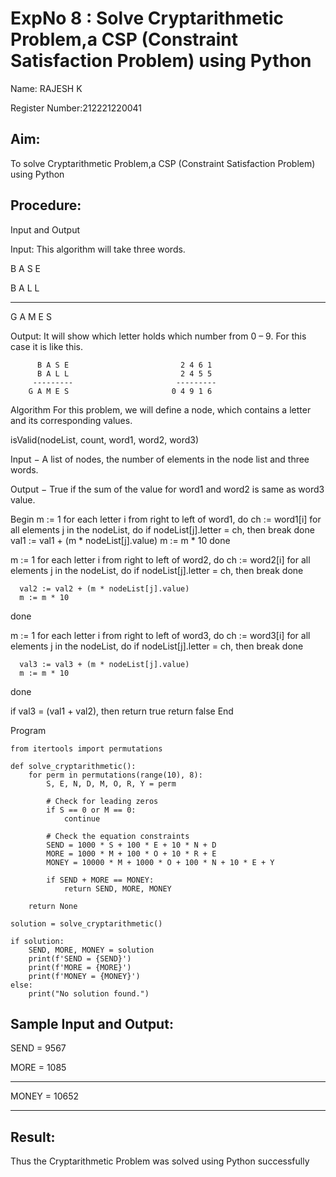 # ExpNo 8 : Solve Cryptarithmetic Problem,a CSP (Constraint Satisfaction Problem) using Python
Name: RAJESH K

Register Number:212221220041

## Aim:

To solve Cryptarithmetic Problem,a CSP (Constraint Satisfaction Problem) using Python
## Procedure:
Input and Output

Input: This algorithm will take three words.

B A S E

B A L L

----------
G A M E S

Output: It will show which letter holds which number from 0 – 9. For this case it is like this.

          B A S E                         2 4 6 1
          B A L L                         2 4 5 5
         ---------                       ---------
        G A M E S                       0 4 9 1 6

Algorithm For this problem, we will define a node, which contains a letter and its corresponding values.

isValid(nodeList, count, word1, word2, word3)

Input − A list of nodes, the number of elements in the node list and three words.

Output − True if the sum of the value for word1 and word2 is same as word3 value.

Begin
m := 1
for each letter i from right to left of word1, do
ch := word1[i]
for all elements j in the nodeList, do
if nodeList[j].letter = ch, then
break
done
val1 := val1 + (m * nodeList[j].value)
m := m * 10
done

m := 1
for each letter i from right to left of word2, do
ch := word2[i]
for all elements j in the nodeList, do
if nodeList[j].letter = ch, then
break
done
```
  val2 := val2 + (m * nodeList[j].value)
  m := m * 10
```
done

m := 1
for each letter i from right to left of word3, do
ch := word3[i]
for all elements j in the nodeList, do
if nodeList[j].letter = ch, then
break
done
```
  val3 := val3 + (m * nodeList[j].value)
  m := m * 10
```
done

if val3 = (val1 + val2), then
return true
return false
End

Program
```
from itertools import permutations

def solve_cryptarithmetic():
    for perm in permutations(range(10), 8):
        S, E, N, D, M, O, R, Y = perm

        # Check for leading zeros
        if S == 0 or M == 0:
            continue

        # Check the equation constraints
        SEND = 1000 * S + 100 * E + 10 * N + D
        MORE = 1000 * M + 100 * O + 10 * R + E
        MONEY = 10000 * M + 1000 * O + 100 * N + 10 * E + Y

        if SEND + MORE == MONEY:
            return SEND, MORE, MONEY

    return None

solution = solve_cryptarithmetic()

if solution:
    SEND, MORE, MONEY = solution
    print(f'SEND = {SEND}')
    print(f'MORE = {MORE}')
    print(f'MONEY = {MONEY}')
else:
    print("No solution found.")
```

## Sample Input and Output:
SEND = 9567

MORE = 1085

----------
MONEY = 10652

----------
## Result:
Thus the Cryptarithmetic Problem was solved using Python successfully
